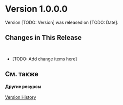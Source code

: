 # Version 1.0.0.0

Version [TODO: Version] was released on [TODO: Date].



## Changes in This Release
&nbsp;<ul><li>
[TODO: Add change items here]</li></ul>

## См. также


#### Другие ресурсы
<a href="f85f2bd1-290d-43ef-becf-827ffce9fb60">Version History</a><br />